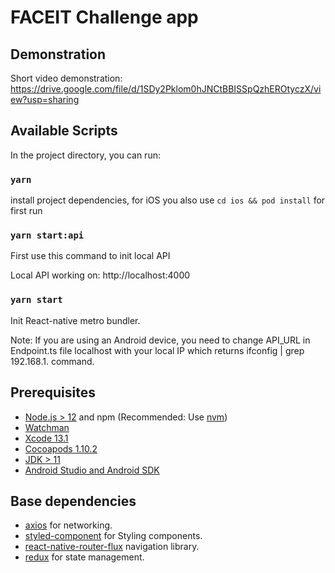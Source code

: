 # FACEIT Challenge app

## Demonstration 

Short video demonstration: https://drive.google.com/file/d/1SDy2Pklom0hJNCtBBISSpQzhEROtyczX/view?usp=sharing


## Available Scripts

In the project directory, you can run:

### `yarn`
install project dependencies, for iOS you also use `cd ios && pod install` for first run

### `yarn start:api`
First use this command to init local API

Local API working on: http://localhost:4000

### `yarn start`
Init React-native metro bundler.

Note: If you are using an Android device, you need to change API_URL in Endpoint.ts file localhost with your local IP which returns ifconfig | grep 192.168.1. command.


## Prerequisites

- [Node.js > 12](https://nodejs.org) and npm (Recommended: Use [nvm](https://github.com/nvm-sh/nvm))
- [Watchman](https://facebook.github.io/watchman)
- [Xcode 13.1](https://developer.apple.com/xcode)
- [Cocoapods 1.10.2](https://cocoapods.org)
- [JDK > 11](https://www.oracle.com/java/technologies/javase-jdk11-downloads.html)
- [Android Studio and Android SDK](https://developer.android.com/studio)


## Base dependencies

- [axios](https://github.com/axios/axios) for networking.
- [styled-component](https://styled-components.com/) for Styling components.
- [react-native-router-flux](https://www.npmjs.com/package/react-native-router-flux) navigation library.
- [redux](https://redux.js.org/) for state management.
